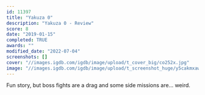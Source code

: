 ```yaml
---
id: 11397
title: "Yakuza 0"
description: "Yakuza 0 - Review"
score: 8
date: "2019-01-15"
completed: TRUE
awards: ""
modified_date: "2022-07-04"
screenshots: []
cover: "//images.igdb.com/igdb/image/upload/t_cover_big/co252x.jpg"
image: "//images.igdb.com/igdb/image/upload/t_screenshot_huge/y5cakmxawj4dgziv6dwt.jpg"
---
```

Fun story, but boss fights are a drag and some side missions are... weird.